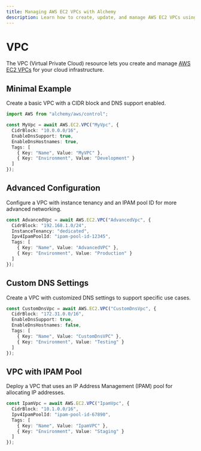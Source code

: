 ```yaml
---
title: Managing AWS EC2 VPCs with Alchemy
description: Learn how to create, update, and manage AWS EC2 VPCs using Alchemy Cloud Control.
---
```


# VPC

The VPC (Virtual Private Cloud) resource lets you create and manage [AWS EC2 VPCs](https://docs.aws.amazon.com/ec2/latest/userguide/) for your cloud infrastructure.

## Minimal Example

Create a basic VPC with a CIDR block and DNS support enabled.

```ts
import AWS from "alchemy/aws/control";

const MyVpc = await AWS.EC2.VPC("MyVpc", {
  CidrBlock: "10.0.0.0/16",
  EnableDnsSupport: true,
  EnableDnsHostnames: true,
  Tags: [
    { Key: "Name", Value: "MyVPC" },
    { Key: "Environment", Value: "Development" }
  ]
});
```

## Advanced Configuration

Configure a VPC with instance tenancy and an IPAM pool ID for more advanced networking.

```ts
const AdvancedVpc = await AWS.EC2.VPC("AdvancedVpc", {
  CidrBlock: "192.168.1.0/24",
  InstanceTenancy: "dedicated",
  Ipv4IpamPoolId: "ipam-pool-id-12345",
  Tags: [
    { Key: "Name", Value: "AdvancedVPC" },
    { Key: "Environment", Value: "Production" }
  ]
});
```

## Custom DNS Settings

Create a VPC with customized DNS settings to support specific use cases.

```ts
const CustomDnsVpc = await AWS.EC2.VPC("CustomDnsVpc", {
  CidrBlock: "172.31.0.0/16",
  EnableDnsSupport: true,
  EnableDnsHostnames: false,
  Tags: [
    { Key: "Name", Value: "CustomDnsVPC" },
    { Key: "Environment", Value: "Testing" }
  ]
});
```

## VPC with IPAM Pool

Deploy a VPC that uses an IP Address Management (IPAM) pool for allocating IP addresses.

```ts
const IpamVpc = await AWS.EC2.VPC("IpamVpc", {
  CidrBlock: "10.1.0.0/16",
  Ipv4IpamPoolId: "ipam-pool-id-67890",
  Tags: [
    { Key: "Name", Value: "IpamVPC" },
    { Key: "Environment", Value: "Staging" }
  ]
});
```